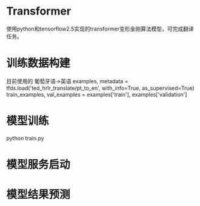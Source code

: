 # Transformer
使用python和tensorflow2.5实现的transformer变形金刚算法模型，可完成翻译任务。


# 训练数据构建
目前使用的 葡萄牙语->英语
examples, metadata = tfds.load('ted_hrlr_translate/pt_to_en', with_info=True, as_supervised=True)
train_examples, val_examples = examples['train'], examples['validation']

# 模型训练
python train.py


# 模型服务启动



# 模型结果预测